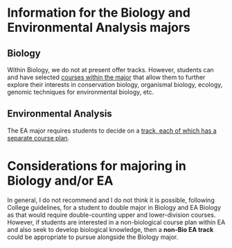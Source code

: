 # Information for the Biology and Environmental Analysis majors

## Biology

Within Biology, we do not at present offer tracks. However, students can and have selected [courses within the major](https://www.pomona.edu/academics/departments/biology/academic-program/biology-courses-and-requirements) that allow them to further explore their interests in conservation biology, organismal biology, ecology, genomic techniques for environmental biology, etc.

## Environmental Analysis

The EA major requires students to decide on a [track, each of which has a separate course plan](https://raw.githubusercontent.com/chchang47/PomonaAdvising/main/EA%20COURSE%20PLAN%20COMPREHENSIVE.pdf).

# Considerations for majoring in Biology and/or EA

In general, I do not recommend and I do not think it is possible, following College guidelines, for a student to double major in Biology and EA Biology as that would require double-counting upper and lower-division courses. However, if students are interested in a non-biological course plan within EA and also seek to develop biological knowledge, then a **non-Bio EA track** could be appropriate to pursue alongside the Biology major.
